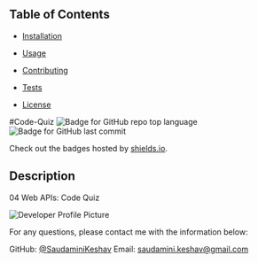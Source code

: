
## Table of Contents 

* [Installation](#installation)

* [Usage](#usage)

* [Contributing](#contributing)

* [Tests](#tests)

* [License](#license)

#Code-Quiz
![Badge for GitHub repo top language](https://img.shields.io/github/languages/top/SaudaminiKeshav/Code-Quiz?style=flat&logo=appveyor) ![Badge for GitHub last commit](https://img.shields.io/github/last-commit/SaudaminiKeshav/Code-Quiz?style=flat&logo=appveyor)
  
  Check out the badges hosted by [shields.io](https://shields.io/).
  
  ## Description 
  
  04 Web APIs: Code Quiz
  
![Developer Profile Picture](https://avatars3.githubusercontent.com/u/65425185?v=4) 
  
For any questions, please contact me with the information below:
 
 GitHub: [@SaudaminiKeshav](https://github.com/SaudaminiKeshav)
Email: saudamini.keshav@gmail.com
